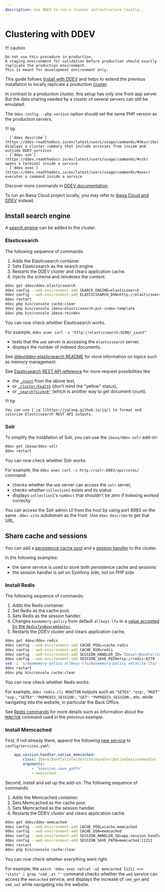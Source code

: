 ```yaml
---
description: Use DDEV to run a cluster infrastructure locally.
---
```


# Clustering with DDEV

!!! caution

    Do not use this procedure in production.
    A staging environment for validation before production should exactly replicate the production environment.
    This is meant for development environment only.

This guide follows [Install with DDEV](install_using_ddev.md) and helps to extend the previous installation to locally replicate a production [cluster](clustering.md).

In contrast to a production cluster, this setup has only one front app server.
But the data sharing needed by a cluster of several servers can still be emulated.

The `ddev config --php-version` option should set the same PHP version as the production servers.

!!! tip
 
    - [`ddev describe`](https://ddev.readthedocs.io/en/latest/users/usage/commands/#describe) displays a cluster summary that include accesses from inside and outside DDEV services
    - [`ddev ssh`](https://ddev.readthedocs.io/en/latest/users/usage/commands/#ssh) opens a terminal inside a service
    - [`ddev exec`](https://ddev.readthedocs.io/en/latest/users/usage/commands/#exec) executes a command inside a service

   Discover more commands in [DDEV documentation](https://ddev.readthedocs.io/en/latest/users/usage/commands/).

To run an Ibexa Cloud project locally, you may refer to [Ibexa Cloud and DDEV](ibexa_cloud_and_ddev.md) instead.

## Install search engine

A [search engine](search_engines.md) can be added to the cluster.

### Elasticsearch

The following sequence of commands:

1. Adds the Elasticsearch container.
2. Sets Elasticsearch as the search engine.
3. Restarts the DDEV cluster and clears application cache.
4. Injects the schema and reindexes the content.

```bash
ddev get ddev/ddev-elasticsearch
ddev config --web-environment-add SEARCH_ENGINE=elasticsearch
ddev config --web-environment-add ELASTICSEARCH_DSN=http://elasticsearch:9200
ddev restart
ddev php bin/console cache:clear
ddev php bin/console ibexa:elasticsearch:put-index-template
ddev php bin/console ibexa:reindex
```

You can now check whether Elasticsearch works.

For example, `ddev exec curl -s "http://elasticsearch:9200/_count"`

- tests that the `web` server is accessing the `elasticsearch` server,
- displays the number of indexed documents.

See [ddev/ddev-elasticsearch README](https://github.com/ddev/ddev-elasticsearch) for more information on topics such as memory management.

See [Elasticsearch REST API reference](https://www.elastic.co/guide/en/elasticsearch/reference/current/rest-apis.html) for more request possibilities like

- the [`_count`](https://www.elastic.co/guide/en/elasticsearch/reference/current/search-count.html) from the above test,
- or [`_cluster/health`](https://www.elastic.co/guide/en/elasticsearch/reference/current/cluster-health.html) (don't mind the "yellow" status),
- or [`_search?size=0"`](https://www.elastic.co/guide/en/elasticsearch/reference/current/search-search.html) (which is another way to get document count).

!!! tip

    You can use [`jq`](https://jqlang.github.io/jq/) to format and colorize Elasticsearch REST API outputs.

### Solr

To simplify the installation of Solr, you can use the `ibexa/ddev-solr` add-on:

```bash
ddev get ibexa/ddev-solr
ddev restart
```

You can now check whether Solr works.

For example, the `ddev exec curl -s http://solr:8983/api/cores/` command:

 - checks whether the `web` server can access the `solr` server, 
 - checks whether `collection1` exists and its status
 - displays `collection1`'s `numDocs` that shouldn't be zero if indexing worked correctly

You can access the Solr admin UI from the host by using port 8983 on the same `.ddev.site` subdomain as the front. Use `ddev describe` to get that URL.

## Share cache and sessions

You can add a [persistence cache pool](persistence_cache.md#persistence-cache-configuration) and a [session handler](sessions.md#session-handlers) to the cluster.

In the following examples:

- the same service is used to store both persistence cache and sessions
- the session handler is set on Symfony side, not on PHP side

### Install Redis

The following sequence of commands:

1. Adds the Redis container.
1. Set Redis as the cache pool.
1. Sets Redis as the session handler.
1. Changes `maxmemory-policy` from default `allkeys-lfu` to a [value accepted by the `RedisTagAwareAdapter`](https://github.com/symfony/cache/blob/5.4/Adapter/RedisTagAwareAdapter.php#L95).
1. Restarts the DDEV cluster and clears application cache.

```bash
ddev get ddev/ddev-redis
ddev config --web-environment-add CACHE_POOL=cache.redis
ddev config --web-environment-add CACHE_DSN=redis
ddev config --web-environment-add SESSION_HANDLER_ID='Ibexa\\Bundle\\Core\\Session\\Handler\\NativeSessionHandler'
ddev config --web-environment-add SESSION_SAVE_PATH=tcp://redis:6379
sed -i 's/maxmemory-policy allkeys-lfu/maxmemory-policy volatile-lfu/' .ddev/redis/redis.conf;
ddev restart
ddev php bin/console cache:clear
```

You can now check whether Redis works.

For example, `ddev redis-cli MONITOR` outputs such as `"SETEX" "ezp:`, `"MGET" "ezp:`, `"SETEX" "PHPREDIS_SESSION:`, `"GET" "PHPREDIS_SESSION:`, etc. while navigating into the website, in particular the Back Office.

See [Redis commands](https://redis.io/commands/) for more details such as information about the [`MONITOR`](https://redis.io/commands/monitor/) command used in the previous example.

### Install Memcached

First, if not already there, append the following [new service](https://doc.ibexa.co/en/latest/infrastructure_and_maintenance/sessions/#handling-sessions-with-memcached) to `config/services.yaml`:

```yaml
    app.session.handler.native_memcached:
        class: Ibexa\Bundle\Core\Session\Handler\NativeSessionHandler
        arguments:
            - '%session.save_path%'
            - memcached
```

Second, install and set up the add-on.
The following sequence of commands:

1. Adds the Memcached container.
1. Sets Memcached as the cache pool.
1. Sets Memcached as the session handler.
1. Restarts the DDEV cluster and clears application cache.

```bash
ddev get ddev/ddev-memcached
ddev config --web-environment-add CACHE_POOL=cache.memcached
ddev config --web-environment-add CACHE_DSN=memcached
ddev config --web-environment-add SESSION_HANDLER_ID=app.session.handler.native_memcached
ddev config --web-environment-add SESSION_SAVE_PATH=memcached:11211
ddev restart
ddev php bin/console cache:clear
```

You can now check whether everything went right.

For example, the `watch 'ddev exec netcat -w1 memcached 11211 <<< "stats" | grep "cmd_.et "'` command checks whether the `web` service can access the `memcached` service, and displays the increase of `cmd_get` and `cmd_set` while navigating into the website.
